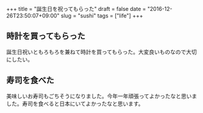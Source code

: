 +++
title = "誕生日を祝ってもらった"
draft = false
date = "2016-12-26T23:50:07+09:00"
slug = "sushi"
tags = ["life"]
+++

## 時計を買ってもらった
誕生日祝いともろもろを兼ねて時計を買ってもらった。大変良いものなので大切にしたい。

## 寿司を食べた
美味しいお寿司もごちそうになりました。今年一年頑張ってよかったなと思いました。寿司を食べると日本にいてよかったなと思います。

